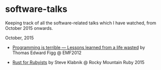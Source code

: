 # software-talks

Keeping track of all the software-related talks which I have watched, from October 2015 onwards.

October, 2015

* [Programming is terrible — Lessons learned from a life wasted](https://www.youtube.com/watch?t=14&v=csyL9EC0S0c) by Thomas Edward Figg @ EMF2012

* [Rust for Rubyists](https://www.youtube.com/watch?v=NaIXIKVxg3M) by Steve Klabnik @ Rocky Mountain Ruby 2015
